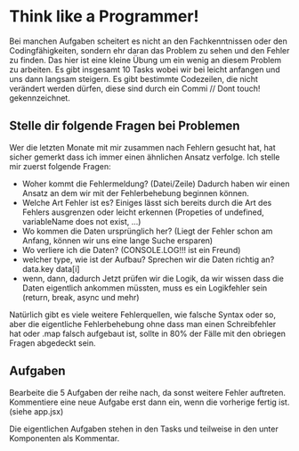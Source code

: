 # Think like a Programmer!

Bei manchen Aufgaben scheitert es nicht an den Fachkenntnissen oder den Codingfähigkeiten, sondern ehr daran das Problem zu sehen und den Fehler zu finden. Das hier ist eine kleine Übung um ein wenig an diesem Problem zu arbeiten. Es gibt insgesamt 10 Tasks wobei wir bei leicht anfangen und uns dann langsam steigern. Es gibt bestimmte Codezeilen, die nicht verändert werden dürfen, diese sind durch ein Commi // Dont touch! gekennzeichnet.

## Stelle dir folgende Fragen bei Problemen

Wer die letzten Monate mit mir zusammen nach Fehlern gesucht hat, hat sicher gemerkt dass ich immer einen ähnlichen Ansatz verfolge. Ich stelle mir zuerst folgende Fragen:

- Woher kommt die Fehlermeldung? (Datei/Zeile)
  Dadurch haben wir einen Ansatz an dem wir mit der Fehlerbehebung beginnen können.
- Welche Art Fehler ist es? Einiges lässt sich bereits durch die Art des Fehlers ausgrenzen oder leicht erkennen (Propeties of undefined, variableName does not exist, ...)
- Wo kommen die Daten ursprünglich her? (Liegt der Fehler schon am Anfang, können wir uns eine lange Suche ersparen)
- Wo verliere ich die Daten? (CONSOLE.LOG!!! ist ein Freund)
- welcher type, wie ist der Aufbau? Sprechen wir die Daten richtig an? data.key data[i]
- wenn, dann, dadurch Jetzt prüfen wir die Logik, da wir wissen dass die Daten eigentlich ankommen müssten, muss es ein Logikfehler sein (return, break, async und mehr)

Natürlich gibt es viele weitere Fehlerquellen, wie falsche Syntax oder so, aber die eigentliche Fehlerbehebung ohne dass man einen Schreibfehler hat oder .map falsch aufgebaut ist, sollte in 80% der Fälle mit den obriegen Fragen abgedeckt sein.

## Aufgaben

Bearbeite die 5 Aufgaben der reihe nach, da sonst weitere Fehler auftreten.
Kommentiere eine neue Aufgabe erst dann ein, wenn die vorherige fertig ist. (siehe app.jsx)

Die eigentlichen Aufgaben stehen in den Tasks und teilweise in den unter Komponenten als Kommentar.
